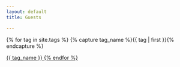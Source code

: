 ```yaml
---
layout: default
title: Guests

---
```


<div id="archives">
{% for tag in site.tags %}
    {% capture tag_name %}{{ tag | first }}{% endcapture %}
    <p></p>
    <a href="{{ site.baseurl }}/guests/{{tag_name| slugify}}"  class="tag-head">{{ tag_name }}
{% endfor %}
